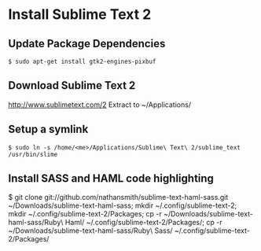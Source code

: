 # Install Sublime Text 2

## Update Package Dependencies
	$ sudo apt-get install gtk2-engines-pixbuf

## Download Sublime Text 2
http://www.sublimetext.com/2
Extract to ~/Applications/

## Setup a symlink
	$ sudo ln -s /home/<me>/Applications/Sublime\ Text\ 2/sublime_text /usr/bin/slime

## Install SASS and HAML code highlighting
$ git clone git://github.com/nathansmith/sublime-text-haml-sass.git ~/Downloads/sublime-text-haml-sass; mkdir ~/.config/sublime-text-2; mkdir ~/.config/sublime-text-2/Packages; cp -r ~/Downloads/sublime-text-haml-sass/Ruby\ Haml/ ~/.config/sublime-text-2/Packages/; cp -r ~/Downloads/sublime-text-haml-sass/Ruby\ Sass/ ~/.config/sublime-text-2/Packages/

